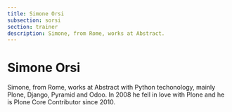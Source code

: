 ```yaml
---
title: Simone Orsi
subsection: sorsi
section: trainer
description: Simone, from Rome, works at Abstract.
---
```


# Simone Orsi
Simone, from Rome, works at Abstract with Python techonology, mainly Plone, Django, Pyramid and Odoo. In 2008 he fell in love with Plone and he is Plone Core Contributor since 2010.

